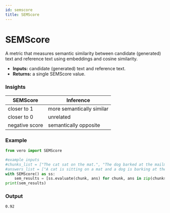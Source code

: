 ```yaml
---
id: semscore
title: SEMScore
---
```


# **SEMScore**

A metric that measures semantic similarity between candidate (generated) text and reference text using embeddings and cosine similarity.
* **Inputs:** candidate (generated) text and reference text.
* **Returns:** a single SEMScore value.

### **Insights**
| SEMScore       | Inference     |
| -------------- | ------------- |
| closer to 1    | more semantically similar  |
| closer to 0    | unrelated  |
| negative score | semantically opposite |

### **Example**
```py
from vero import SEMScore

#example inputs
#chunks_list = ["The cat sat on the mat.", "The dog barked at the mailman."]
#answers_list = ["A cat is sitting on a mat and a dog is barking at the mailman."]
with SEMScore() as ss:
    sem_results = [ss.evaluate(chunk, ans) for chunk, ans in zip(chunks_list, answers_list)]
print(sem_results)
```

### **Output**
```text
0.92